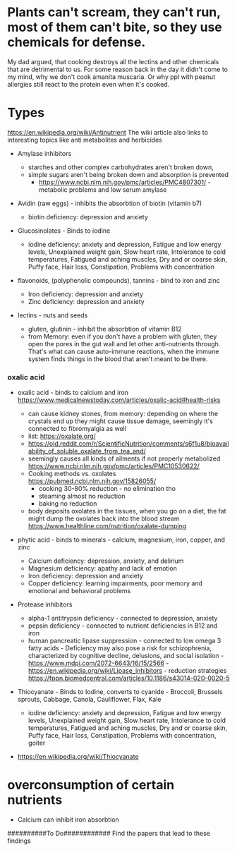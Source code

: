 # Plants can't scream, they can't run, most of them can't bite, so they use chemicals for defense.

My dad argued, that cooking destroys all the lectins and other chemicals that are detrimental to us. For some reason back in the day it didn't come to my mind, why we don't cook amanita muscaria. Or why ppl with peanut allergies still react to the protein even when it's cooked.

# Types
https://en.wikipedia.org/wiki/Antinutrient
The wiki article also links to interesting topics like anti metabolites and herbicides

* Amylase inhibitors 
   * starches and other complex carbohydrates aren't broken down, 
   * simple sugars aren't being broken down and absorption is prevented
     * https://www.ncbi.nlm.nih.gov/pmc/articles/PMC4807301/ - metabolic problems and low serum amylase

* Avidin (raw eggs) - inhibits the absorbtion of biotin (vitamin b7) 
  * biotin deficiency: depression and anxiety
  
* Glucosinolates - Binds to iodine
   * iodine deficiency: anxiety and depression, Fatigue and low energy levels, Unexplained weight gain, Slow heart rate, Intolerance to cold temperatures, Fatigued and aching muscles, Dry and or coarse skin, Puffy face, Hair loss, Constipation, Problems with concentration

* flavonoids, (polyphenolic compounds), tannins - bind to iron and zinc 
  * Iron deficiency: depression and anxiety
  * Zinc deficiency: depression and anxiety

* lectins - nuts and seeds
  * gluten, glutinin - inhibit the absorbtion of vitamin B12
  * from Memory: even if you don't have a problem with gluten, they open the pores in the gut wall and let other anti-nutrients through. That's what can cause auto-immune reactions, when the immune system finds things in the blood that aren't meant to be there.

### oxalic acid
* oxalic acid - binds to calcium and iron https://www.medicalnewstoday.com/articles/oxalic-acid#health-risks
   * can cause kidney stones, from memory: depending on where the crystals end up they might cause tissue damage, seemingly it's connected to fibromyalgia as well
   * list: https://oxalate.org/
   * https://old.reddit.com/r/ScientificNutrition/comments/s6f1u8/bioavailability_of_soluble_oxalate_from_tea_and/
   * seemingly causes all kinds of ailments if not properly metabolized https://www.ncbi.nlm.nih.gov/pmc/articles/PMC10530622/
   * Cooking methods vs. oxolates https://pubmed.ncbi.nlm.nih.gov/15826055/
     * cooking 30-80% reduction - no elimination tho
     * steaming almost no reduction
     * baking no reduction 
   * body deposits oxolates in the tissues, when you go on a diet, the fat might dump the oxolates back into the blood stream https://www.healthline.com/nutrition/oxalate-dumping


* phytic acid - binds to minerals - calcium, magnesium, iron, copper, and zinc
  * Calcium deficiency: depression, anxiety, and delirium
  * Magnesium deficiency: apathy and lack of emotion
  * Iron deficiency: depression and anxiety
  * Copper deficiency: learning impairments, poor memory and emotional and behavioral problems

* Protease inhibitors
  * alpha-1 antitrypsin deficiency - connected to depression, anxiety
  * pepsin deficiency - connected to nutrient deficiencies in B12 and iron 
  * human pancreatic lipase suppression - connected to low omega 3 fatty acids - Deficiency may also pose a risk for schizophrenia, characterized by cognitive decline, delusions, and social isolation - https://www.mdpi.com/2072-6643/16/15/2566 - https://en.wikipedia.org/wiki/Lipase_inhibitors - reduction strategies https://fppn.biomedcentral.com/articles/10.1186/s43014-020-0020-5

* Thiocyanate - Binds to Iodine, converts to cyanide - Broccoli, Brussels sprouts, Cabbage, Canola, Cauliflower, Flax, Kale
  * iodine deficiency: anxiety and depression, Fatigue and low energy levels, Unexplained weight gain, Slow heart rate, Intolerance to cold temperatures, Fatigued and aching muscles, Dry and or coarse skin, Puffy face, Hair loss, Constipation, Problems with concentration, goiter
 * https://en.wikipedia.org/wiki/Thiocyanate

# overconsumption of certain nutrients
 * Calcium can inhibit iron absorbtion

##########To Do############
Find the papers that lead to these findings
